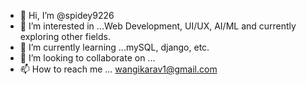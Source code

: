 - 👋 Hi, I’m @spidey9226
- 👀 I’m interested in ...Web Development, UI/UX, AI/ML and currently exploring other fields.
- 🌱 I’m currently learning ...mySQL, django, etc.
- 💞️ I’m looking to collaborate on ...
- 📫 How to reach me ... wangikarav1@gmail.com

<!---
spidey9226/spidey9226 is a ✨ special ✨ repository because its `README.md` (this file) appears on your GitHub profile.
You can click the Preview link to take a look at your changes.
--->
